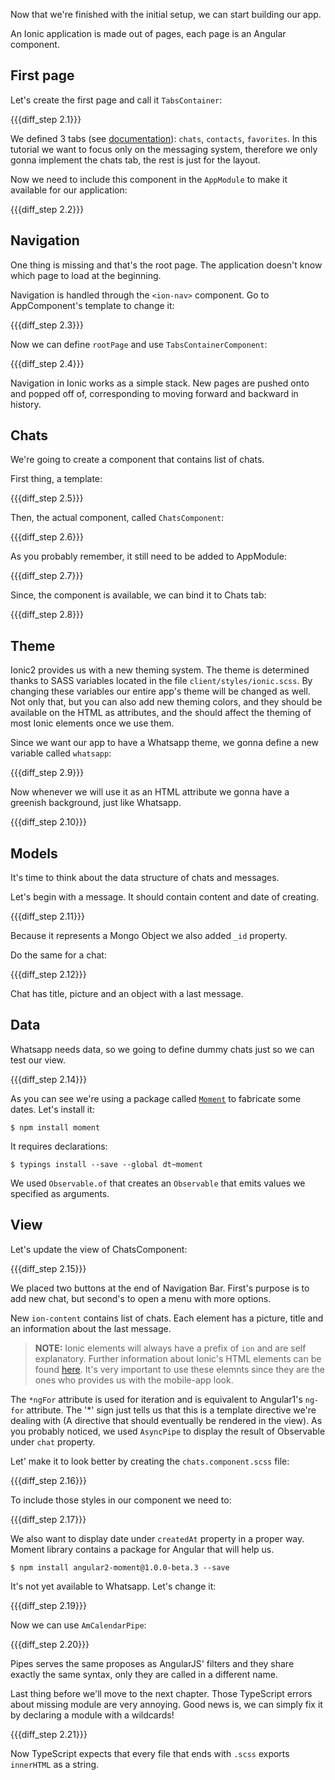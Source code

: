 Now that we're finished with the initial setup, we can start building our app.

An Ionic application is made out of pages, each page is an Angular component.

## First page

Let's create the first page and call it `TabsContainer`:

{{{diff_step 2.1}}}

We defined 3 tabs (see [documentation](http://ionicframework.com/docs/v2/api/components/tabs/Tabs/)): `chats`, `contacts`, `favorites`. 
In this tutorial we want to focus only on the messaging system, therefore we only gonna implement the chats tab, the rest is just for the layout.

Now we need to include this component in the `AppModule` to make it available for our application:

{{{diff_step 2.2}}}

## Navigation

One thing is missing and that's the root page. The application doesn't know which page to load at the beginning.

Navigation is handled through the `<ion-nav>` component. Go to AppComponent's template to change it:

{{{diff_step 2.3}}}

Now we can define `rootPage` and use `TabsContainerComponent`:

{{{diff_step 2.4}}}

Navigation in Ionic works as a simple stack. New pages are pushed onto and popped off of, corresponding to moving forward and backward in history.

## Chats

We're going to create a component that contains list of chats.

First thing, a template:

{{{diff_step 2.5}}}

Then, the actual component, called `ChatsComponent`:

{{{diff_step 2.6}}}

As you probably remember, it still need to be added to AppModule:

{{{diff_step 2.7}}}

Since, the component is available, we can bind it to Chats tab:

{{{diff_step 2.8}}}


## Theme

Ionic2 provides us with a new theming system.
The theme is determined thanks to SASS variables located in the file `client/styles/ionic.scss`.
By changing these variables our entire app's theme will be changed as well.
Not only that, but you can also add new theming colors, and they should be available on the HTML as attributes, and the should affect the theming of most Ionic elements once we use them.

Since we want our app to have a Whatsapp theme, we gonna define a new variable called `whatsapp`:

{{{diff_step 2.9}}}

Now whenever we will use it as an HTML attribute we gonna have a greenish background, just like Whatsapp.

{{{diff_step 2.10}}}


## Models

It's time to think about the data structure of chats and messages.

Let's begin with a message. It should contain content and date of creating.

{{{diff_step 2.11}}}

Because it represents a Mongo Object we also added `_id` property.

Do the same for a chat:

{{{diff_step 2.12}}}

Chat has title, picture and an object with a last message.


## Data

Whatsapp needs data, so we going to define dummy chats just so we can test our view.

{{{diff_step 2.14}}}

As you can see we're using a package called [`Moment`](http://momentjs.com/) to fabricate some dates. Let's install it:

    $ npm install moment

It requires declarations:

    $ typings install --save --global dt~moment

We used `Observable.of` that creates an `Observable` that emits values we specified as arguments.

## View

Let's update the view of ChatsComponent: 

{{{diff_step 2.15}}}

We placed two buttons at the end of Navigation Bar.
First's purpose is to add new chat, but second's to open a menu with more options.

New `ion-content` contains list of chats. Each element has a picture, title and an information about the last message.

> **NOTE:** Ionic elements will always have a prefix of `ion` and are self explanatory. Further information about Ionic's HTML elements can be found [here](ionicframework.com/docs/v2/component). It's very important to use these elemnts since they are the ones who provides us with the mobile-app look.

The `*ngFor` attribute is used for iteration and is equivalent to Angular1's `ng-for` attribute. The '*' sign just tells us that this is a template directive we're dealing with (A directive that should eventually be rendered in the view).
As you probably noticed, we used `AsyncPipe` to display the result of Observable under `chat` property.

Let' make it to look better by creating the `chats.component.scss` file:

{{{diff_step 2.16}}}

To include those styles in our component we need to:

{{{diff_step 2.17}}}

We also want to display date under `createdAt` property in a proper way. Moment library contains a package for Angular that will help us.

    $ npm install angular2-moment@1.0.0-beta.3 --save

It's not yet available to Whatsapp. Let's change it:

{{{diff_step 2.19}}}

Now we can use `AmCalendarPipe`:

{{{diff_step 2.20}}}

Pipes serves the same proposes as AngularJS' filters and they share exactly the same syntax, only they are called in a different name.

Last thing before we'll move to the next chapter.
Those TypeScript errors about missing module are very annoying.
Good news is, we can simply fix it by declaring a module with a wildcards!

{{{diff_step 2.21}}}

Now TypeScript expects that every file that ends with `.scss` exports `innerHTML` as a string.
